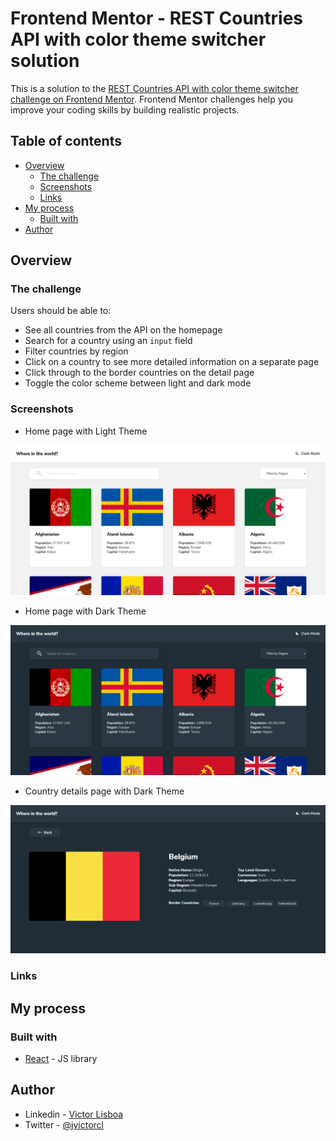 # Frontend Mentor - REST Countries API with color theme switcher solution 

This is a solution to the [REST Countries API with color theme switcher challenge on Frontend Mentor](https://www.frontendmentor.io/challenges/rest-countries-api-with-color-theme-switcher-5cacc469fec04111f7b848ca). Frontend Mentor challenges help you improve your coding skills by building realistic projects. 



## Table of contents

- [Overview](#overview)
  - [The challenge](#the-challenge)
  - [Screenshots](#screenshost)
  - [Links](#links)
- [My process](#my-process)
  - [Built with](#built-with)
- [Author](#author)



## Overview

### The challenge

Users should be able to:

- See all countries from the API on the homepage
- Search for a country using an `input` field
- Filter countries by region
- Click on a country to see more detailed information on a separate page
- Click through to the border countries on the detail page
- Toggle the color scheme between light and dark mode

### Screenshots

- Home page with Light Theme

![](./src/assets/home-light.png)

- Home page with Dark Theme

![](./src/assets/home-dark.png)

- Country details page with Dark Theme

![](./src/assets/detail-dark.png)

### Links


## My process

### Built with

- [React](https://reactjs.org/) - JS library


## Author

- Linkedin - [Victor Lisboa](https://www.linkedin.com/in/jvclisboa/)
- Twitter - [@jvictorcl](https://www.twitter.com/jvictorcl)

